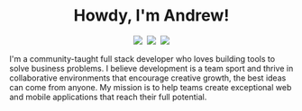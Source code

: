 <h1 align="center" title="...and I'm happy to see you here :)">Howdy, I'm Andrew!</h1>

<p align="center">
   <kbd>
  <a href="https://bsky.app/profile/andrewgilliland.dev" title="Bluesky - @andrewgilliland.dev"><img src="https://img.shields.io/badge/-Bluesky-00acee?style=flat&logo=icloud&logoColor=white" /></a>
  <a href="https://www.linkedin.com/in/andrew-gilliland-a89b8919a/" title="LinkedIn - Andrew Gilliland"><img src="https://img.shields.io/badge/-LinkedIn-0072b1?style=flat&logo=Linkedin&logoColor=white" /></a>
  <a href="https://andrewgilliland.dev" title="Personal Website - andrewgilliland.dev"><img src="https://img.shields.io/badge/-andrewgilliland.dev-7c3aed?style=flat&logo=blueprint&logoColor=white" /></a>
  </kbd>
</p>

I'm a community-taught full stack developer who loves building tools to solve business problems. I believe development is a team sport and thrive in collaborative environments that encourage creative growth, the best ideas can come from anyone. My mission is to help teams create exceptional web and mobile applications that reach their full potential.
